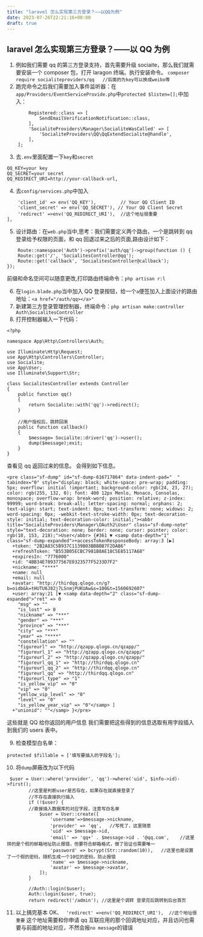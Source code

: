 ```yaml
---
title: "laravel 怎么实现第三方登录？——以QQ为例"
date: 2023-07-26T22:21:16+08:00
draft: true
---
```


## laravel 怎么实现第三方登录？——以 QQ 为例

1. 例如我们需要 qq 的第三方登录支持，首先需要升级 sociaite，那么我们就需要安装一个 composer 包，打开 laragon 终端。执行安装命令。
   `composer require socialiteproviders/qq   //后面的为key可以换成weibo等`
2. 跑完命令之后我们需要加入事件监听器：在`app/Providers/EventServiceProvide.php`中`protected $listen=[];`中加入：

```protected $listen = [
        Registered::class => [
            SendEmailVerificationNotification::class,
        ],
        'SocialiteProviders\Manager\SocialiteWasCalled' => [
            'SocialiteProviders\QQ\QqExtendSocialite@handle',
        ],
    ];
```

3. 去`.env`里面配置一下`key`和`secret`

```
QQ_KEY=your key
QQ_SECRET=your secret
QQ_REDIRECT_URI=http://your-callback-url,
```

4. 去`config/services.php`中加入

```'qq' => [
    'client_id' => env('QQ_KEY'),         // Your QQ Client ID
    'client_secret' => env('QQ_SECRET'), // Your QQ Client Secret
    'redirect' =>env('QQ_REDIRECT_URI'),  //这个地址很重要
],
```

5. 设计路由：在`web.php`当中,思考：我们需要定义两个路由，一个是跳转到 qq 登录给予权限的页面，和 qq 回退过来之后的页面,路由设计如下：

```
    Route::namespace('Auth')->prefix('auth/qq')->group(function () {
    Route::get('/', 'SocialitesController@qq');
    Route::get('callback', 'SocialitesController@callback');
});
```

前缀和命名空间可以随意更改,打印路由终端命令：`php artisan r:l`

6. 在`login.blade.php`当中加入 QQ 登录按钮，给一个`a`便签加入上面设计的路由地址：`<a href="/auth/qq></a>"`
7. 新建第三方登录管理控制器，终端命令：`php artisan make:controller Auth\SocialitesController`
8. 打开控制器输入一下代码：

```
<?php

namespace App\Http\Controllers\Auth;

use Illuminate\Http\Request;
use App\Http\Controllers\Controller;
use Socialite;
use App\User;
use Illuminate\Support\Str;

class SocialitesController extends Controller
{
    public function qq()
    {
        return Socialite::with('qq')->redirect();
    }

    //用户授权后，跳转回来
    public function callback()
    {
        $message= Socialite::driver('qq')->user();
        dump($message);exit;
    }
}
```

查看见 qq 返回过来的信息。
会得到如下信息。

```
<pre class="sf-dump" id="sf-dump-616717864" data-indent-pad="  " tabindex="0" style="display: block; white-space: pre-wrap; padding: 5px; overflow: initial !important; background-color: rgb(24, 23, 27); color: rgb(255, 132, 0); font: 400 12px Menlo, Monaco, Consolas, monospace; overflow-wrap: break-word; position: relative; z-index: 99999; word-break: break-all; letter-spacing: normal; orphans: 2; text-align: start; text-indent: 0px; text-transform: none; widows: 2; word-spacing: 0px; -webkit-text-stroke-width: 0px; text-decoration-style: initial; text-decoration-color: initial;"><abbr title="SocialiteProviders\Manager\OAuth2\User" class="sf-dump-note" style="text-decoration: none; border: none; cursor: pointer; color: rgb(18, 153, 218);">User</abbr> {#361 ▼ <samp data-depth="1" class="sf-dump-expanded">+accessTokenResponseBody: array:3 [▶]
  +token: "2B2A83C5B937C1139B03BBBBB7F2DAB6"
  +refreshToken: "B553B05ECBC7981B8AE18C5E85117A68"
  +expiresIn: "7776000"
  +id: "4BB34E789377567E0323577F5233D7F2"
  +nickname: "****"
  +name: null
  +email: null
  +avatar: "http://thirdqq.qlogo.cn/g?b=oidb&k=tHUTU6J82j7LSnmjPUKUAw&s=100&t=1560692607"
  +user: array:21 [▼ <samp data-depth="2" class="sf-dump-expanded">"ret" => 0
    "msg" => ""
    "is_lost" => 0
    "nickname" => "***"
    "gender" => "***"
    "province" => "***"
    "city" => "***"
    "year" => "****"
    "constellation" => ""
    "figureurl" => "http://qzapp.qlogo.cn/qzapp/"
    "figureurl_1" => "http://qzapp.qlogo.cn/qzapp/"
    "figureurl_2" => "http://qzapp.qlogo.cn/qzapp/"
    "figureurl_qq_1" => "http://thirdqq.qlogo.cn"
    "figureurl_qq_2" => "http://thirdqq.qlogo.cn"
    "figureurl_qq" => "http://thirdqq.qlogo.cn"
    "figureurl_type" => "1"
    "is_yellow_vip" => "0"
    "vip" => "0"
    "yellow_vip_level" => "0"
    "level" => "0"
    "is_yellow_year_vip" => "0"</samp> ]
  +"unionid": ""</samp> }</pre>
```

这些就是 QQ 给你返回的用户信息
我们需要把这些得到的信息选取有用字段插入到我们的 users 表中。

9. 检查模型白名单：

```
protected $fillable = ['填写要插入的字段名'];
```

10. 将`dump`屏蔽改为以下代码

```
 $user = User::where('provider', 'qq')->where('uid', $info->id)->first();
        //这里是判断user是否存在，如果存在就直接登录了
        //不存在直接执行插入
        if (!$user) {
        //直接插入数据库的对应字段，注意写白名单
            $user = User::create([
                'username'=>$message->nickname,
                'provider' => 'qq',   //写死了，这里随意
                'uid' => $message->id,
                'email' => 'qq+' . $message->id . '@qq.com',    //这里拼的是个假的邮箱地址防止报错，但要符合邮箱格式，做了验证也需要唯一
                'password' => bcrypt(Str::random(10)),   //这里也是设置了一个假的密码，随机生成一个10位的密码，防止报错
                'name' => $message->nickname,
                'avatar' => $message->avatar,
            ]);
        }

        //Auth::login($user);
        Auth::login($user, true);
        return redirect('/admin'); //这里是个调转 登录完后跳转到后台首页
```

11. 以上搞完基本 OK、
    ` 'redirect' =>env('QQ_REDIRECT_URI'),  //这个地址很重要`
    这个地址需要和你申请 qq 互联应用的那个回调地址对应，并且访问也需要与前面的地址对应，不然会报`no message`的错误
